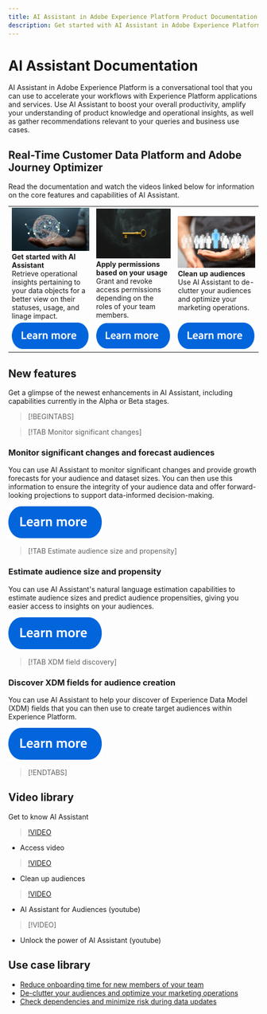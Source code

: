 ```yaml
---
title: AI Assistant in Adobe Experience Platform Product Documentation
description: Get started with AI Assistant in Adobe Experience Platform
---
```

# AI Assistant Documentation

AI Assistant in Adobe Experience Platform is a conversational tool that you can use to accelerate your workflows with Experience Platform applications and services. Use AI Assistant to boost your overall productivity, amplify your understanding of product knowledge and operational insights, as well as gather recommendations relevant to your queries and business use cases.

## Real-Time Customer Data Platform and Adobe Journey Optimizer

Read the documentation and watch the videos linked below for information on the core features and capabilities of AI Assistant.

<table style="table-layout:fixed">
  <tr style="border: 0;">
    <td>
    <a href="./home.md"><img src="./assets/landing/ai-get-started.png"></a>
    <div><strong>Get started with AI Assistant</strong><br/>Retrieve operational insights pertaining to your data objects for a better view on their statuses, usage, and linage impact.</div>
    </td>
    <td>
    <a href="/help/rtcdp/overview.md#rtcdp-editions"><img src="./assets/landing/ai-access.png"></a>
    <div><strong>Apply permissions based on your usage</strong><br/>Grant and revoke access permissions depending on the roles of your team members.</div>
    </td>
    <td>
    <a href="https://video.tv.adobe.com/v/3435532?learn=on"><img src="./assets/landing/ai-audience.png"></a>
    <div><strong>Clean up audiences</strong><br/>Use AI Assistant to de-clutter your audiences and optimize your marketing operations.</div>
    </td>
  </tr>
  <tr style="border: 0;">
    <td align="center"><a href="./home.md"><img src="../rtcdp/assets/do-not-localize/learn-more-button.svg"></a></td>
    <td align="center"><a href="./access.md"><img src="../rtcdp/assets/do-not-localize/learn-more-button.svg"></a></td>
    <td align="center"><a href="./home.md#product-knowledge"><img src="../rtcdp/assets/do-not-localize/learn-more-button.svg"></a></td>
    </tr>
</table>

## New features

Get a glimpse of the newest enhancements in AI Assistant, including capabilities currently in the Alpha or Beta stages.

>[!BEGINTABS]

>[!TAB Monitor significant changes]

### Monitor significant changes and forecast audiences

You can use AI Assistant to monitor significant changes and provide growth forecasts for your audience and dataset sizes. You can then use this information to ensure the integrity of your audience data and offer forward-looking projections to support data-informed decision-making.

[![image](../rtcdp/assets/do-not-localize/learn-more-button.svg)](./new-features/audience-forecasting.md)

>[!TAB Estimate audience size and propensity]

### Estimate audience size and propensity

You can use AI Assistant's natural language estimation capabilities to estimate audience sizes and predict audience propensities, giving you easier access to insights on your audiences.

[![image](../rtcdp/assets/do-not-localize/learn-more-button.svg)](./new-features/natural-language.md)

>[!TAB XDM field discovery]

### Discover XDM fields for audience creation

You can use AI Assistant to help your discover of Experience Data Model (XDM) fields that you can then use to create target audiences within Experience Platform.

[![image](../rtcdp/assets/do-not-localize/learn-more-button.svg)](./new-features/xdm-field-discovery.md)

>[!ENDTABS]

## Video library

Get to know AI Assistant

>[!VIDEO](https://video.tv.adobe.com/v/3429845?learn=on)

* Access video

>[!VIDEO](https://video.tv.adobe.com/v/3436470/?learn=on)

* Clean up audiences

>[!VIDEO](https://video.tv.adobe.com/v/3435532?learn=on)

* AI Assistant for Audiences (youtube)

>[!VIDEO]

* Unlock the power of AI Assistant (youtube)



## Use case library

* [Reduce onboarding time for new members of your team](https://experienceleaguecommunities.adobe.com/t5/adobe-experience-platform-blogs/onboard-new-team-members-in-less-than-half-the-time-with-ai/ba-p/706153)
* [De-clutter your audiences and optimize your marketing operations](https://experienceleaguecommunities.adobe.com/t5/adobe-experience-platform-blogs/ai-assistant-helps-optimize-marketing-operations-by-de/ba-p/696002)
* [Check dependencies and minimize risk during data updates](https://experienceleaguecommunities.adobe.com/t5/adobe-experience-platform-blogs/ai-assistant-minimizes-risk-during-data-updates-by-checking/ba-p/713364)

<!-- ## Customer Journey Analytics

<table style="table-layout:fixed">
  <tr style="border: 0;">
    <td>
    <a href="/help/rtcdp/get-started.md"><img src="assets/do-not-localize/start-quick.png"></a>
    <div><strong>Enhance your understanding of product knowledge</strong><br/>lorem ipsum</div>
    </td>
    <td>
    <a href="/help/rtcdp/overview.md#rtcdp-editions"><img src="assets/do-not-localize/start-campaign.jpeg"></a>
    <div><strong>Apply permissions based on your usage</strong><br/>lorem ipsum</div>
    </td>
  </tr>
  <tr style="border: 0;">
    <td align="center"><a href="./home.md#operational-insights"><img src="../rtcdp/assets/do-not-localize/learn-more-button.svg"></a></td>
    <td align="center"><a href="./home.md#product-knowledge"><img src="../rtcdp/assets/do-not-localize/learn-more-button.svg"></a></td>
    </tr>
</table> -->

<!-- 
<table style="table-layout:fixed">
  <tr style="border: 0;">
    <td>
    <a href="/help/rtcdp/overview.md#rtcdp-editions"><img src="assets/do-not-localize/start-campaign.jpeg"></a>
    <div><strong>Understand your data objects</strong><br/>Retrieve operational insights pertaining to your data objects for a better view on their statuses, usage, and linage impact.</div><br/> <a href="./home.md#operational-insights">Read the documentation on operational insights for more information.
    </td>
    <td>
    <a href="/help/rtcdp/overview.md#rtcdp-editions"><img src="assets/do-not-localize/start-campaign.jpeg"></a>
    <div><strong>Enhance your learning</strong><br/>Discover, troubleshoot, and amplify your understanding of product knowledge without interrupting your workflows.</div><br/> <a href="./home.md#product-knowledge">Read the documentation on product knowledge for more information.
    </td>
    <td>
    <a href="/help/landing/ui-guide.md"><img src="assets/do-not-localize/start-interface.jpeg"></a>
    <div><strong>Apply permissions based on your usage</strong><br/>Grant and revoke access permissions depending on the roles of your team members.</div><br/> <a href="./access.md">Read the documentation on accessing AI Assistant for more information.
    </td>
  </tr>
  <tr style="border: 0;">
    <td align="center"><a href="https://video.tv.adobe.com/v/3429845?learn=on"><img src="../rtcdp/assets/do-not-localize/icon-videos.svg"></a></td>
    <td align="center"><a href="./home.md#product-knowledge"><img src="../rtcdp/assets/do-not-localize/learn-more-button.svg"></a></td>
    <td align="center"><a href="./access.md"><img src="../rtcdp/assets/do-not-localize/learn-more-button.svg"></a></td>
    </tr>
</table> -->